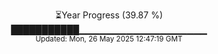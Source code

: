 <p align="center">
⏳Year Progress (39.87 %) <br>
███████████▁▁▁▁▁▁▁▁▁▁▁▁▁▁▁▁▁▁▁ <br>
<sub>Updated: Mon, 26 May 2025 12:47:19 GMT</sub>
</p>

